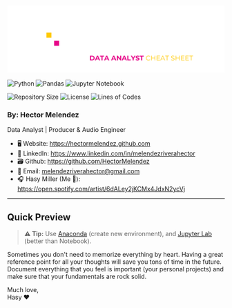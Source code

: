 
![padas banner](images/pandas_banner.png)

![Python](https://img.shields.io/badge/python-3670A0?style=for-the-badge&logo=python&logoColor=white) ![Pandas](https://img.shields.io/badge/pandas-%23150458.svg?style=for-the-badge&logo=pandas&logoColor=white) ![Jupyter Notebook](https://img.shields.io/badge/jupyter-%23FA0F00.svg?style=for-the-badge&logo=jupyter&logoColor=white)

![Repository Size](https://img.shields.io/github/repo-size/HectorMelendez/Pandas-Cheat-Sheet) ![License](https://img.shields.io/github/license/HectorMelendez/Pandas-Cheat-Sheet) ![Lines of Codes](https://img.shields.io/tokei/lines/github.com/HectorMelendez/Pandas-Cheat-Sheet)

### By: Hector Melendez
Data Analyst | Producer & Audio Engineer

- 🖥 Website: https://hectormelendez.github.com
- 💼 LinkedIn: https://www.linkedin.com/in/melendezriverahector
- 🗃 Github: https://github.com/HectorMelendez
- 📧 Email: melendezriverahector@gmail.com
- 🎧 Hasy Miller (Me 🥲): https://open.spotify.com/artist/6dALey2jKCMx4JdxN2ycVj
---

## **Quick Preview**

> **⚠️ Tip:** Use [Anaconda] (create new environment), and [Jupyter Lab] (better than Notebook).
>
Sometimes you don't need to memorize everything by heart.  Having a great reference point for all your thoughts will save you tons of time in the future.  Document everything that you feel is important (your personal projects) and make sure that your fundamentals are rock solid.

Much love,<br>
Hasy ❤️




[//]: # (These are reference links used in the body of this note and get stripped out when the markdown processor does its job. There is no need to format nicely because it shouldn't be seen. Thanks SO - http://stackoverflow.com/questions/4823468/store-comments-in-markdown-syntax)

   [Anaconda]: <https://www.anaconda.com/>
   [Jupyter Lab]: <https://jupyter.org/install>
